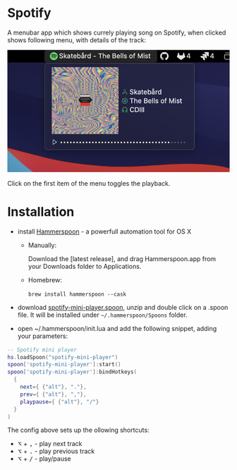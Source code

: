 # Spotify

A menubar app which shows currely playing song on Spotify, when clicked shows following menu, with details of the track:

<img alt="screenshot" src="https://github.com/fork-my-spoons/spotify-mini-player.spoon/raw/master/screenshot.png">

Click on the first item of the menu toggles the playback.

# Installation

 - install [Hammerspoon](http://www.hammerspoon.org/) - a powerfull automation tool for OS X
   - Manually:

      Download the [latest release], and drag Hammerspoon.app from your Downloads folder to Applications.
   - Homebrew:

      ```brew install hammerspoon --cask```

 - download [spotify-mini-player.spoon](https://github.com/fork-my-spoons/spotify-mini-player.spoon/releases/latest/download/spotify-mini-player.spoon.zip), unzip and double click on a .spoon file. It will be installed under `~/.hammerspoon/Spoons` folder.
 
 - open ~/.hammerspoon/init.lua and add the following snippet, adding your parameters:

```lua
-- Spotify mini player
hs.loadSpoon("spotify-mini-player")
spoon['spotify-mini-player']:start()
spoon['spotify-mini-player']:bindHotkeys(
  {
    next={ {"alt"}, "."},
    prev={ {"alt"}, ","},
    playpause={ {"alt"}, "/"}
  }
)
```

The config above sets up the ollowing shortcuts:

 - <kbd>⌥</kbd> + <kbd>,</kbd> - play next track
 - <kbd>⌥</kbd> + <kbd>.</kbd> - play previous track
 - <kbd>⌥</kbd> + <kbd>/</kbd> - play/pause
